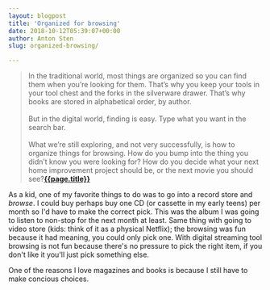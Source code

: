 ```yaml
---
layout: blogpost
title: 'Organized for browsing'
date: 2018-10-12T05:39:07+00:00
author: Anton Sten
slug: organized-browsing/

---
```


>In the traditional world, most things are organized so you can find them when you’re looking for them. That’s why you keep your tools in your tool chest and the forks in the silverware drawer. That’s why books are stored in alphabetical order, by author.
<br /><br />
But in the digital world, finding is easy. Type what you want in the search bar.
<br /><br />
What we’re still exploring, and not very successfully, is how to organize things for browsing. How do you bump into the thing you didn’t know you were looking for? How do you decide what your next home improvement project should be, or the next movie you should see?**[{{page.title}}](https://seths.blog/2018/10/organized-for-finding/)**

As a kid, one of my favorite things to do was to go into a record store and _browse_. I could buy perhaps buy one CD (or cassette in my early teens) per month so I'd have to make the correct pick. This was the album I was going to listen to non-stop for the next month at least. Same thing with going to video store (kids: think of it as a physical Netflix); the browsing was fun because it had meaning, you could only pick one. With digital streaming tool browsing is not fun because there's no pressure to pick the right item, if you don't like it you'll just pick something else.

One of the reasons I love magazines and books is because I still have to make concious choices. 
